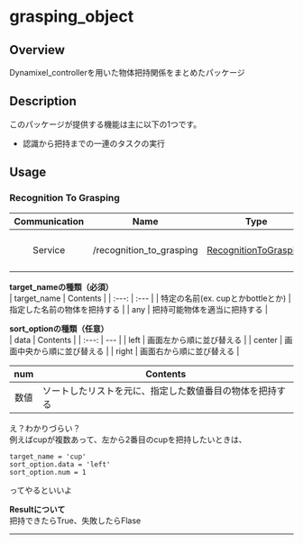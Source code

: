 # grasping_object
## Overview
Dynamixel_controllerを用いた物体把持関係をまとめたパッケージ  

## Description
このパッケージが提供する機能は主に以下の1つです。
- 認識から把持までの一連のタスクの実行
  
## Usage
### Recognition To Grasping
  
  
| Communication | Name | Type | Request | Result |
| :---: | :---: | :---: | :---: | :---: |
| Service | /recognition_to_grasping | [RecognitionToGrasping](https://github.com/KIT-Happy-Robot/happymimi_manipulation/blob/master/happymimi_manipulation_msgs/srv/RecognitionToGrasping.srv) | string型: `target_name`<br>[happymimi_msgs/StrInt型](https://github.com/KIT-Happy-Robot/happymimi_robot/blob/develop/happymimi_msgs/msg/StrInt.msg): `sort_option` | bool型: `result` |
  
**target_nameの種類（必須）**  
| target_name | Contents |
| :---: | :--- |
| 特定の名前(ex. cupとかbottleとか) | 指定した名前の物体を把持する |
| any | 把持可能物体を適当に把持する |
  
**sort_optionの種類（任意）**  
| data | Contents |
| :---: | --- |
| left | 画面左から順に並び替える |
| center | 画面中央から順に並び替える |
| right | 画面右から順に並び替える |
  
| num | Contents |
| :---: | --- |
| 数値 | ソートしたリストを元に、指定した数値番目の物体を把持する |
  
え？わかりづらい？  
例えばcupが複数あって、左から2番目のcupを把持したいときは、  
```
target_name = 'cup'
sort_option.data = 'left'
sort_option.num = 1
```
ってやるといいよ  
    
**Resultについて**  
把持できたらTrue、失敗したらFlase  

---
